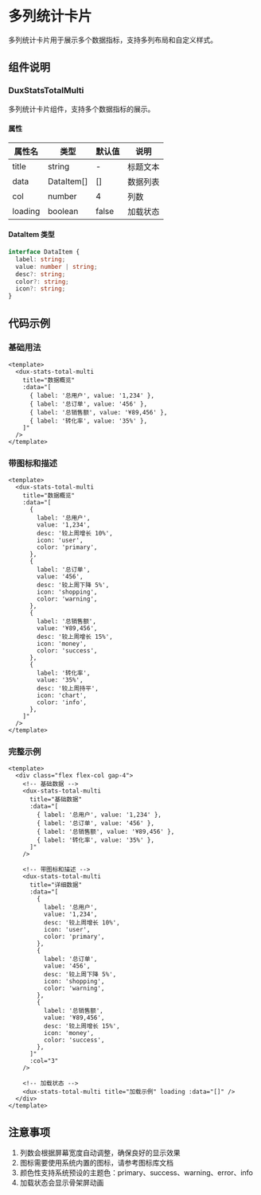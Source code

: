 # 多列统计卡片

多列统计卡片用于展示多个数据指标，支持多列布局和自定义样式。

## 组件说明

### DuxStatsTotalMulti

多列统计卡片组件，支持多个数据指标的展示。

#### 属性

| 属性名  | 类型       | 默认值 | 说明     |
| ------- | ---------- | ------ | -------- |
| title   | string     | -      | 标题文本 |
| data    | DataItem[] | []     | 数据列表 |
| col     | number     | 4      | 列数     |
| loading | boolean    | false  | 加载状态 |

#### DataItem 类型

```typescript
interface DataItem {
  label: string;
  value: number | string;
  desc?: string;
  color?: string;
  icon?: string;
}
```

## 代码示例

### 基础用法

```vue
<template>
  <dux-stats-total-multi
    title="数据概览"
    :data="[
      { label: '总用户', value: '1,234' },
      { label: '总订单', value: '456' },
      { label: '总销售额', value: '¥89,456' },
      { label: '转化率', value: '35%' },
    ]"
  />
</template>
```

### 带图标和描述

```vue
<template>
  <dux-stats-total-multi
    title="数据概览"
    :data="[
      {
        label: '总用户',
        value: '1,234',
        desc: '较上周增长 10%',
        icon: 'user',
        color: 'primary',
      },
      {
        label: '总订单',
        value: '456',
        desc: '较上周下降 5%',
        icon: 'shopping',
        color: 'warning',
      },
      {
        label: '总销售额',
        value: '¥89,456',
        desc: '较上周增长 15%',
        icon: 'money',
        color: 'success',
      },
      {
        label: '转化率',
        value: '35%',
        desc: '较上周持平',
        icon: 'chart',
        color: 'info',
      },
    ]"
  />
</template>
```

### 完整示例

```vue
<template>
  <div class="flex flex-col gap-4">
    <!-- 基础数据 -->
    <dux-stats-total-multi
      title="基础数据"
      :data="[
        { label: '总用户', value: '1,234' },
        { label: '总订单', value: '456' },
        { label: '总销售额', value: '¥89,456' },
        { label: '转化率', value: '35%' },
      ]"
    />

    <!-- 带图标和描述 -->
    <dux-stats-total-multi
      title="详细数据"
      :data="[
        {
          label: '总用户',
          value: '1,234',
          desc: '较上周增长 10%',
          icon: 'user',
          color: 'primary',
        },
        {
          label: '总订单',
          value: '456',
          desc: '较上周下降 5%',
          icon: 'shopping',
          color: 'warning',
        },
        {
          label: '总销售额',
          value: '¥89,456',
          desc: '较上周增长 15%',
          icon: 'money',
          color: 'success',
        },
      ]"
      :col="3"
    />

    <!-- 加载状态 -->
    <dux-stats-total-multi title="加载示例" loading :data="[]" />
  </div>
</template>
```

## 注意事项

1. 列数会根据屏幕宽度自动调整，确保良好的显示效果
2. 图标需要使用系统内置的图标，请参考图标库文档
3. 颜色性支持系统预设的主题色：primary、success、warning、error、info
4. 加载状态会显示骨架屏动画
